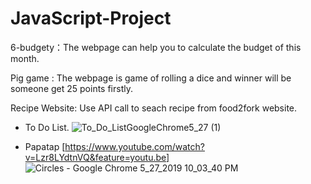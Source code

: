 # JavaScript-Project

 6-budgety：The webpage can help you to calculate the budget of this month.

 Pig game : The webpage is game of rolling a dice and winner will be someone get 25 points firstly.

 Recipe Website: Use API call to seach recipe from food2fork website.

* To Do List.
![To_Do_ListGoogleChrome5_27 (1)](https://user-images.githubusercontent.com/24995833/58435701-9709aa00-8076-11e9-83d2-f349387e9cce.gif)

* Papatap
[https://www.youtube.com/watch?v=Lzr8LYdtnVQ&feature=youtu.be]
![Circles - Google Chrome 5_27_2019 10_03_40 PM](https://user-images.githubusercontent.com/24995833/58452370-f5ad4300-80cb-11e9-9af8-e674b3ef8e41.gif)
